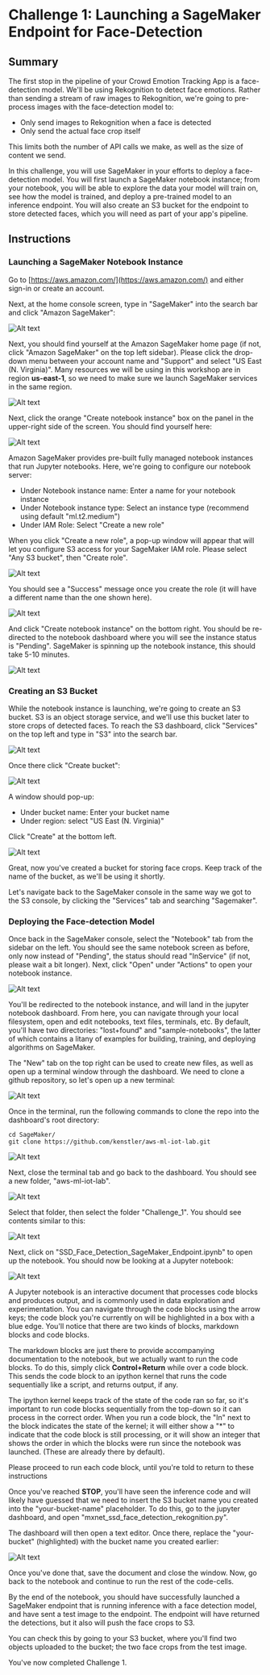 # Challenge 1: Launching a SageMaker Endpoint for Face-Detection

## Summary

The first stop in the pipeline of your Crowd Emotion Tracking App is a face-detection model. We'll be using Rekognition to detect face emotions. Rather than sending a stream of raw images to Rekognition, we're going to pre-process images with the face-detection model to:
* Only send images to Rekognition when a face is detected
* Only send the actual face crop itself

This limits both the number of API calls we make, as well as the size of content we send.

In this challenge, you will use SageMaker in your efforts to deploy a face-detection model. You will first launch a SageMaker notebook instance; from your notebook, you will be able to explore the data your model will train on, see how the model is trained, and deploy a pre-trained model to an inference endpoint. You will also create an S3 bucket for the endpoint to store detected faces, which you will need as part of your app's pipeline.

## Instructions

### Launching a SageMaker Notebook Instance

Go to [https://aws.amazon.com/](https://aws.amazon.com/) and either sign-in or create an account.

Next, at the home console screen, type in "SageMaker" into the search bar and click "Amazon SageMaker":

![Alt text](../screenshots/console_0.png)

Next, you should find yourself at the Amazon SageMaker home page (if not, click "Amazon SageMaker" on the top left sidebar).
Please click the drop-down menu between your account name and "Support" and select "US East (N. Virginia)". Many resources we will be using in this workshop are in region **us-east-1**, so we need to make sure we launch SageMaker services in the same region.

![Alt text](../screenshots/sagemaker_home_0.png)

Next, click the orange "Create notebook instance" box on the panel in the upper-right side of the screen. You should find yourself here:

![Alt text](../screenshots/create_nb_instance_0.png)

Amazon SageMaker provides pre-built fully managed notebook instances that run Jupyter notebooks. Here, we're going to configure our notebook server:
* Under Notebook instance name: Enter a name for your notebook instance
* Under Notebook instance type: Select an instance type (recommend using default "ml.t2.medium")
* Under IAM Role: Select "Create a new role"

When you click "Create a new role", a pop-up window will appear that will let you configure S3 access for your SageMaker IAM role. Please select "Any S3 bucket", then "Create role".

![Alt text](../screenshots/create_iam_role_0.png)

You should see a "Success" message once you create the role (it will have a different name than the one shown here).

![Alt text](../screenshots/create_nb_instance_1.png)

And click "Create notebook instance" on the bottom right. You should be re-directed to the notebook dashboard where you will see the instance status is "Pending". SageMaker is spinning up the notebook instance, this should take 5-10 minutes.

![Alt text](../screenshots/notebook_dashboard_0.png)

### Creating an S3 Bucket

While the notebook instance is launching, we're going to create an S3 bucket. S3 is an object storage service, and we'll use this bucket later to store crops of detected faces. To reach the S3 dashboard, click "Services" on the top left and type in "S3" into the search bar.

![Alt text](../screenshots/search_s3_0.png)

Once there click "Create bucket":

![Alt text](../screenshots/create_bucket_0.png)

A window should pop-up:
* Under bucket name: Enter your bucket name
* Under region: select "US East (N. Virginia)"

Click "Create" at the bottom left.

![Alt text](../screenshots/create_bucket_1.png)

Great, now you've created a bucket for storing face crops. Keep track of the name of the bucket, as we'll be using it shortly. 

Let's navigate back to the SageMaker console in the same way we got to the S3 console, by clicking the "Services" tab and searching "Sagemaker".

### Deploying the Face-detection Model

Once back in the SageMaker console, select the "Notebook" tab from the sidebar on the left. You should see the same notebook screen as before, only now instead of "Pending", the status should read "InService" (if not, please wait a bit longer). Next, click "Open" under "Actions" to open your notebook instance.

![Alt text](../screenshots/notebook_dashboard_1.png)

You'll be redirected to the notebook instance, and will land in the jupyter notebook dashboard. From here, you can navigate through your local filesystem, open and edit notebooks, text files, terminals, etc. By default, you'll have two directories: "lost+found" and "sample-notebooks", the latter of which contains a litany of examples for building, training, and deploying algorithms on SageMaker.

The "New" tab on the top right can be used to create new files, as well as open up a terminal window through the dashboard. We need to clone a github repository, so let's open up a new terminal:

![Alt text](../screenshots/jupyter_dashboard_1.png)

Once in the terminal, run the following commands to clone the repo into the dashboard's root directory:
```shell
cd SageMaker/
git clone https://github.com/kenstler/aws-ml-iot-lab.git
```
![Alt text](../screenshots/terminal_0.png)

Next, close the terminal tab and go back to the dashboard. You should see a new folder, "aws-ml-iot-lab". 

![Alt text](../screenshots/jupyter_dashboard_2.png)

Select that folder, then select the folder "Challenge_1". You should see contents similar to this:

![Alt text](../screenshots/jupyter_dashboard_3.png)

Next, click on "SSD_Face_Detection_SageMaker_Endpoint.ipynb" to open up the notebook. You should now be looking at a Jupyter notebook:

![Alt text](../screenshots/jupyter_notebook_0.png)

A Jupyter notebook is an interactive document that processes code blocks and produces output, and is commonly used in data exploration and experimentation. You can navigate through the code blocks using the arrow keys; the code block you're currently on will be highlighted in a box with a blue edge. You'll notice that there are two kinds of blocks, markdown blocks and code blocks. 

The markdown blocks are just there to provide accompanying documentation to the notebook, but we actually want to run the code blocks. To do this, simply click **Control+Return** while over a code block. This sends the code block to an ipython kernel that runs the code sequentially like a script, and returns output, if any. 

The ipython kernel keeps track of the state of the code ran so far, so it's important to run code blocks sequentially from the top-down so it can process in the correct order. When you run a code block, the "In" next to the block indicates the state of the kernel; it will either show a "\*" to indicate that the code block is still processing, or it will show an integer that shows the order in which the blocks were run since the notebook was launched. (These are already there by default).

Please proceed to run each code block, until you're told to return to these instructions

Once you've reached **STOP**, you'll have seen the inference code and will likely have guessed that we need to insert the S3 bucket name you created into the "your-bucket-name" placeholder. To do this, go to the jupyter dashboard, and open "mxnet_ssd_face_detection_rekognition.py".

The dashboard will then open a text editor. Once there, replace the "your-bucket" (highlighted) with the bucket name you created earlier:

![Alt text](../screenshots/script_0.png)

Once you've done that, save the document and close the window. Now, go back to the notebook and continue to run the rest of the code-cells.

By the end of the notebook, you should have successfully launched a SageMaker endpoint that is running inference with a face detection model, and have sent a test image to the endpoint. The endpoint will have returned the detections, but it also will push the face crops to S3.

You can check this by going to your S3 bucket, where you'll find two objects uploaded to the bucket; the two face crops from the test image.

You've now completed Challenge 1.
